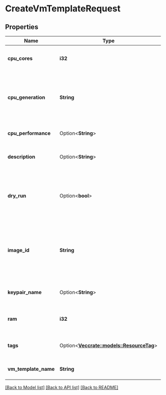 # CreateVmTemplateRequest

## Properties

Name | Type | Description | Notes
------------ | ------------- | ------------- | -------------
**cpu_cores** | **i32** | The number of vCores to use for each VM. | 
**cpu_generation** | **String** | The processor generation to use for each VM (for example, `v4`). | 
**cpu_performance** | Option<**String**> | The performance of the VMs. | [optional][default to CpuPerformance_High]
**description** | Option<**String**> | A description for the VM template. | [optional]
**dry_run** | Option<**bool**> | If true, checks whether you have the required permissions to perform the action. | [optional]
**image_id** | **String** | The ID of the OMI to use for each VM. You can find a list of OMIs by calling the [ReadImages](#readimages) method. | 
**keypair_name** | Option<**String**> | The name of the keypair to use for each VM. | [optional]
**ram** | **i32** | The amount of RAM to use for each VM. | 
**tags** | Option<[**Vec<crate::models::ResourceTag>**](ResourceTag.md)> | One or more tags to add to the VM template. | [optional]
**vm_template_name** | **String** | The name of the VM template. | 

[[Back to Model list]](../README.md#documentation-for-models) [[Back to API list]](../README.md#documentation-for-api-endpoints) [[Back to README]](../README.md)


